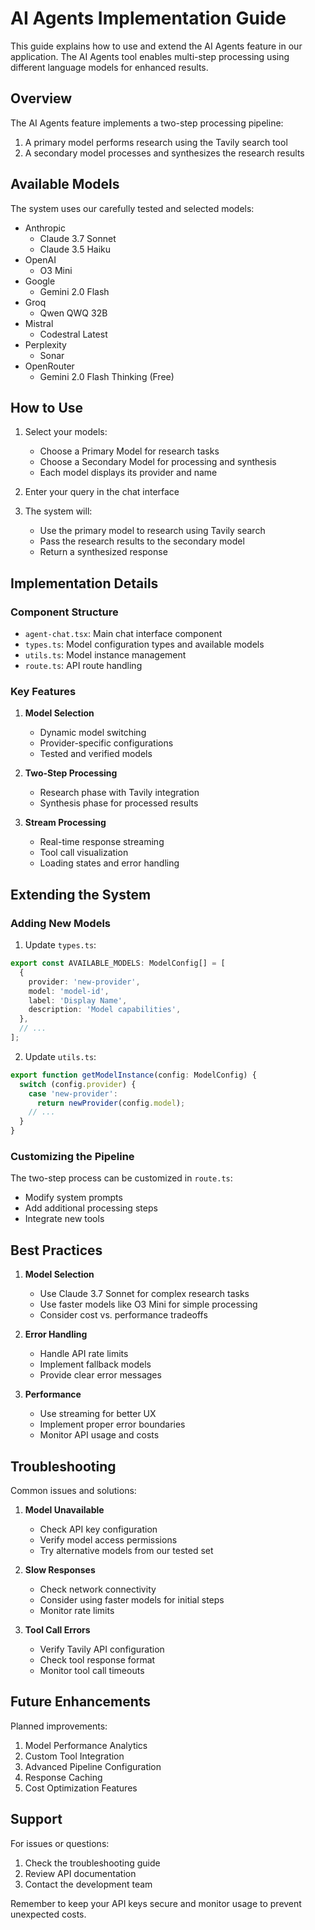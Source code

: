 # AI Agents Implementation Guide

This guide explains how to use and extend the AI Agents feature in our application. The AI Agents tool enables multi-step processing using different language models for enhanced results.

## Overview

The AI Agents feature implements a two-step processing pipeline:
1. A primary model performs research using the Tavily search tool
2. A secondary model processes and synthesizes the research results

## Available Models

The system uses our carefully tested and selected models:

- Anthropic
  - Claude 3.7 Sonnet
  - Claude 3.5 Haiku
- OpenAI
  - O3 Mini
- Google
  - Gemini 2.0 Flash
- Groq
  - Qwen QWQ 32B
- Mistral
  - Codestral Latest
- Perplexity
  - Sonar
- OpenRouter
  - Gemini 2.0 Flash Thinking (Free)

## How to Use

1. Select your models:
   - Choose a Primary Model for research tasks
   - Choose a Secondary Model for processing and synthesis
   - Each model displays its provider and name

2. Enter your query in the chat interface
3. The system will:
   - Use the primary model to research using Tavily search
   - Pass the research results to the secondary model
   - Return a synthesized response

## Implementation Details

### Component Structure

- `agent-chat.tsx`: Main chat interface component
- `types.ts`: Model configuration types and available models
- `utils.ts`: Model instance management
- `route.ts`: API route handling

### Key Features

1. **Model Selection**
   - Dynamic model switching
   - Provider-specific configurations
   - Tested and verified models

2. **Two-Step Processing**
   - Research phase with Tavily integration
   - Synthesis phase for processed results

3. **Stream Processing**
   - Real-time response streaming
   - Tool call visualization
   - Loading states and error handling

## Extending the System

### Adding New Models

1. Update `types.ts`:
```typescript
export const AVAILABLE_MODELS: ModelConfig[] = [
  {
    provider: 'new-provider',
    model: 'model-id',
    label: 'Display Name',
    description: 'Model capabilities',
  },
  // ...
];
```

2. Update `utils.ts`:
```typescript
export function getModelInstance(config: ModelConfig) {
  switch (config.provider) {
    case 'new-provider':
      return newProvider(config.model);
    // ...
  }
}
```

### Customizing the Pipeline

The two-step process can be customized in `route.ts`:
- Modify system prompts
- Add additional processing steps
- Integrate new tools

## Best Practices

1. **Model Selection**
   - Use Claude 3.7 Sonnet for complex research tasks
   - Use faster models like O3 Mini for simple processing
   - Consider cost vs. performance tradeoffs

2. **Error Handling**
   - Handle API rate limits
   - Implement fallback models
   - Provide clear error messages

3. **Performance**
   - Use streaming for better UX
   - Implement proper error boundaries
   - Monitor API usage and costs

## Troubleshooting

Common issues and solutions:

1. **Model Unavailable**
   - Check API key configuration
   - Verify model access permissions
   - Try alternative models from our tested set

2. **Slow Responses**
   - Check network connectivity
   - Consider using faster models for initial steps
   - Monitor rate limits

3. **Tool Call Errors**
   - Verify Tavily API configuration
   - Check tool response format
   - Monitor tool call timeouts

## Future Enhancements

Planned improvements:

1. Model Performance Analytics
2. Custom Tool Integration
3. Advanced Pipeline Configuration
4. Response Caching
5. Cost Optimization Features

## Support

For issues or questions:
1. Check the troubleshooting guide
2. Review API documentation
3. Contact the development team

Remember to keep your API keys secure and monitor usage to prevent unexpected costs.
